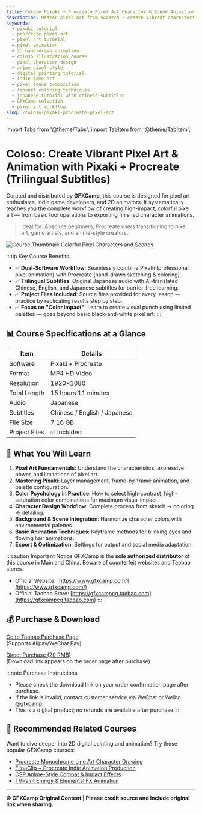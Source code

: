 ```yaml
---
title: Coloso Pixaki + Procreate Pixel Art Character & Scene Animation Tutorial (Chinese/Japanese/English Subtitles)
description: Master pixel art from scratch - create vibrant characters, dynamic scenes, and animations like blinking eyes or flowing hair using Pixaki and Procreate. 15-hour hands-on course with project files and AI-translated trilingual subtitles.
keywords:
  - pixaki tutorial
  - procreate pixel art
  - pixel art tutorial
  - pixel animation
  - 2d hand-drawn animation
  - coloso illustration course
  - pixel character design
  - anime pixel style
  - digital painting tutorial
  - indie game art
  - pixel scene composition
  - lineart coloring techniques
  - japanese tutorial with chinese subtitles
  - GFXCamp selection
  - pixel art workflow
slug: /coloso-pixaki-procreate-pixel-art
---
```

import Tabs from '@theme/Tabs';
import TabItem from '@theme/TabItem';

# Coloso: Create Vibrant Pixel Art & Animation with Pixaki + Procreate (Trilingual Subtitles)

Curated and distributed by **GFXCamp**, this course is designed for pixel art enthusiasts, indie game developers, and 2D animators. It systematically teaches you the complete workflow of creating high-impact, colorful pixel art — from basic tool operations to exporting finished character animations.

> Ideal for: Absolute beginners, Procreate users transitioning to pixel art, game artists, and anime-style creators.

![Course Thumbnail: Colorful Pixel Characters and Scenes](https://www.gfxcamp.com/wp-content/uploads/2025/09/From-the-basics-of-pixel-art-to-animation-production-with-striking-colors.jpg)

:::tip Key Course Benefits
- ✅ **Dual-Software Workflow**: Seamlessly combine Pixaki (professional pixel animation) with Procreate (hand-drawn sketching & coloring).
- ✅ **Trilingual Subtitles**: Original Japanese audio with AI-translated Chinese, English, and Japanese subtitles for barrier-free learning.
- ✅ **Project Files Included**: Source files provided for every lesson — practice by replicating results step by step.
- ✅ **Focus on "Color Impact"**: Learn to create visual punch using limited palettes — goes beyond basic black-and-white pixel art.
:::

## 📊 Course Specifications at a Glance

| Item          | Details                       |
|---------------|-------------------------------|
| Software      | Pixaki + Procreate            |
| Format        | MP4 HD Video                  |
| Resolution    | 1920×1080                     |
| Total Length  | 15 hours 11 minutes           |
| Audio         | Japanese                      |
| Subtitles     | Chinese / English / Japanese  |
| File Size     | 7.16 GB                       |
| Project Files | ✅ Included                   |

## 🎯 What You Will Learn

1. **Pixel Art Fundamentals**: Understand the characteristics, expressive power, and limitations of pixel art.
2. **Mastering Pixaki**: Layer management, frame-by-frame animation, and palette configuration.
3. **Color Psychology in Practice**: How to select high-contrast, high-saturation color combinations for maximum visual impact.
4. **Character Design Workflow**: Complete process from sketch → coloring → detailing.
5. **Background & Scene Integration**: Harmonize character colors with environmental palettes.
6. **Basic Animation Techniques**: Keyframe methods for blinking eyes and flowing hair animations.
7. **Export & Optimization**: Settings for output and social media adaptation.

:::caution Important Notice
GFXCamp is the **sole authorized distributor** of this course in Mainland China. Beware of counterfeit websites and Taobao stores.

- Official Website: [https://www.gfxcamp.com/](https://www.gfxcamp.com/)
- Official Taobao Store: [https://gfxcampcg.taobao.com](https://gfxcampcg.taobao.com)
:::

## 💰 Purchase & Download

<Tabs>
<TabItem value="taobao" label="Buy on Taobao" default>

[Go to Taobao Purchase Page](https://item.taobao.com/item.htm?id=976741810212)  
(Supports Alipay/WeChat Pay)

</TabItem>
<TabItem value="direct" label="Quick Purchase">

[Direct Purchase (20 RMB)](https://www.gfxcamp.com/how-to-download/)  
(Download link appears on the order page after purchase)

</TabItem>
</Tabs>

:::note Purchase Instructions
- Please check the download link on your order confirmation page after purchase.
- If the link is invalid, contact customer service via WeChat or Weibo [@gfxcamp](http://weibo.com/gfxcamp).
- This is a digital product; no refunds are available after purchase.
:::

## 🎨 Recommended Related Courses

Want to dive deeper into 2D digital painting and animation? Try these popular GFXCamp courses:

- [Procreate Monochrome Line Art Character Drawing](https://www.gfxcamp.com/drawing-monochromatic-characters-using-lineart/)
- [FlipaClip + Procreate Indie Animation Production](https://www.gfxcamp.com/coloso-step-by-step-guide-to-indie-animation-production/)
- [CSP Anime-Style Combat & Impact Effects](https://www.gfxcamp.com/essential-animation-techniques-for-dynamic-action-sequences/)
- [TVPaint Energy & Elemental FX Animation](https://www.gfxcamp.com/2d-fx-animations-with-spectacular-effects/)

---

**© GFXCamp Original Content | Please credit source and include original link when sharing.**